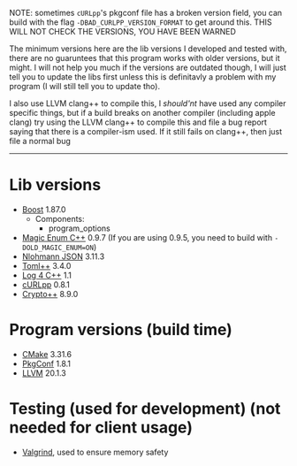 NOTE: sometimes `cURLpp`'s pkgconf file has a broken version field, you can build with the flag `-DBAD_CURLPP_VERSION_FORMAT` to get around this. THIS WILL NOT CHECK THE VERSIONS, YOU HAVE BEEN WARNED

The minimum versions here are the lib versions I developed and tested with, there are no guaruntees that this program works with older versions, but it might. I will not help you much if the versions are outdated though, I will just tell you to update the libs first unless this is definitavly a problem with my program (I will still tell you to update tho).

I also use LLVM clang++ to compile this, I *should'nt* have used any compiler specific things, but if a build breaks on another compiler (including apple clang) try using the LLVM clang++ to compile this and file a bug report saying that there is a compiler-ism used. If it still fails on clang++, then just file a normal bug

---
# Lib versions
- [Boost](https://www.boost.org/) 1.87.0
  - Components:
    - program_options
- [Magic Enum C++](https://github.com/Neargye/magic_enum) 0.9.7 (If you are using 0.9.5, you need to build with `-DOLD_MAGIC_ENUM=ON`)
- [Nlohmann JSON](https://github.com/nlohmann/json) 3.11.3
- [Toml++](https://marzer.github.io/tomlplusplus/) 3.4.0
- [Log 4 C++](https://log4cpp.sourceforge.net/) 1.1
- [cURLpp](https://www.curlpp.org/) 0.8.1
- [Crypto++](https://cryptopp.com/) 8.9.0

# Program versions (build time)
- [CMake](https://cmake.org) 3.31.6
- [PkgConf](http://pkgconf.org/) 1.8.1
- [LLVM](https://llvm.org) 20.1.3

# Testing (used for development) (not needed for client usage)
- [Valgrind](https://valgrind.org/), used to ensure memory safety